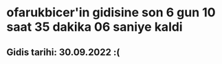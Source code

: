 # ofarukbicer'in gidisine son 6 gun 10 saat 35 dakika 06 saniye kaldi

## Gidis tarihi: 30.09.2022 :(